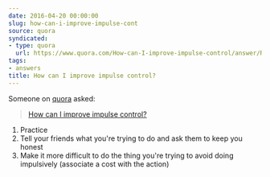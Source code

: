 ```yaml
---
date: 2016-04-20 00:00:00
slug: how-can-i-improve-impulse-cont
source: quora
syndicated:
- type: quora
  url: https://www.quora.com/How-can-I-improve-impulse-control/answer/Roy-Tang
tags:
- answers
title: How can I improve impulse control?
---
```


Someone on [quora](https://quora.com) asked:

> [How can I improve impulse control?](https://www.quora.com/How-can-I-improve-impulse-control/answer/Roy-Tang)


<span class="ui_qtext_rendered_qtext"><ol><li>Practice</li><li>Tell your friends what you're trying to do and ask them to keep you honest</li><li>Make it more difficult to do the thing you're trying to avoid doing impulsively (associate a cost with the action)</li></ol></span>